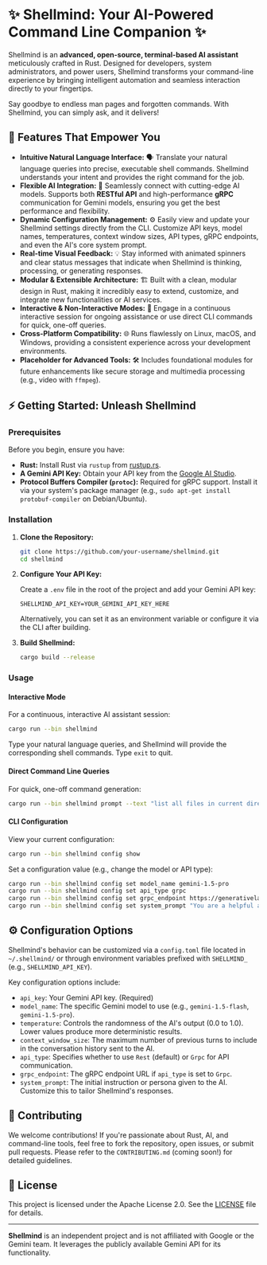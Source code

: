 # ✨ Shellmind: Your AI-Powered Command Line Companion ✨

Shellmind is an **advanced, open-source, terminal-based AI assistant** meticulously crafted in Rust. Designed for developers, system administrators, and power users, Shellmind transforms your command-line experience by bringing intelligent automation and seamless interaction directly to your fingertips.

Say goodbye to endless man pages and forgotten commands. With Shellmind, you can simply ask, and it delivers!

## 🚀 Features That Empower You

*   **Intuitive Natural Language Interface:** 🗣️ Translate your natural language queries into precise, executable shell commands. Shellmind understands your intent and provides the right command for the job.
*   **Flexible AI Integration:** 🧠 Seamlessly connect with cutting-edge AI models. Supports both **RESTful API** and high-performance **gRPC** communication for Gemini models, ensuring you get the best performance and flexibility.
*   **Dynamic Configuration Management:** ⚙️ Easily view and update your Shellmind settings directly from the CLI. Customize API keys, model names, temperatures, context window sizes, API types, gRPC endpoints, and even the AI's core system prompt.
*   **Real-time Visual Feedback:** 💡 Stay informed with animated spinners and clear status messages that indicate when Shellmind is thinking, processing, or generating responses.
*   **Modular & Extensible Architecture:** 🏗️ Built with a clean, modular design in Rust, making it incredibly easy to extend, customize, and integrate new functionalities or AI services.
*   **Interactive & Non-Interactive Modes:** 💬 Engage in a continuous interactive session for ongoing assistance or use direct CLI commands for quick, one-off queries.
*   **Cross-Platform Compatibility:** 🌐 Runs flawlessly on Linux, macOS, and Windows, providing a consistent experience across your development environments.
*   **Placeholder for Advanced Tools:** 🛠️ Includes foundational modules for future enhancements like secure storage and multimedia processing (e.g., video with `ffmpeg`).

## ⚡ Getting Started: Unleash Shellmind

### Prerequisites

Before you begin, ensure you have:

*   **Rust:** Install Rust via `rustup` from [rustup.rs](https://rustup.rs/).
*   **A Gemini API Key:** Obtain your API key from the [Google AI Studio](https://aistudio.google.com/).
*   **Protocol Buffers Compiler (`protoc`):** Required for gRPC support. Install it via your system's package manager (e.g., `sudo apt-get install protobuf-compiler` on Debian/Ubuntu).

### Installation

1.  **Clone the Repository:**

    ```bash
    git clone https://github.com/your-username/shellmind.git
    cd shellmind
    ```

2.  **Configure Your API Key:**

    Create a `.env` file in the root of the project and add your Gemini API key:

    ```dotenv
    SHELLMIND_API_KEY=YOUR_GEMINI_API_KEY_HERE
    ```

    Alternatively, you can set it as an environment variable or configure it via the CLI after building.

3.  **Build Shellmind:**

    ```bash
    cargo build --release
    ```

### Usage

#### Interactive Mode

For a continuous, interactive AI assistant session:

```bash
cargo run --bin shellmind
```

Type your natural language queries, and Shellmind will provide the corresponding shell commands. Type `exit` to quit.

#### Direct Command Line Queries

For quick, one-off command generation:

```bash
cargo run --bin shellmind prompt --text "list all files in current directory"
```

#### CLI Configuration

View your current configuration:

```bash
cargo run --bin shellmind config show
```

Set a configuration value (e.g., change the model or API type):

```bash
cargo run --bin shellmind config set model_name gemini-1.5-pro
cargo run --bin shellmind config set api_type grpc
cargo run --bin shellmind config set grpc_endpoint https://generativelanguage.googleapis.com
cargo run --bin shellmind config set system_prompt "You are a helpful assistant for Rust programming."
```

## ⚙️ Configuration Options

Shellmind's behavior can be customized via a `config.toml` file located in `~/.shellmind/` or through environment variables prefixed with `SHELLMIND_` (e.g., `SHELLMIND_API_KEY`).

Key configuration options include:

*   `api_key`: Your Gemini API key. (Required)
*   `model_name`: The specific Gemini model to use (e.g., `gemini-1.5-flash`, `gemini-1.5-pro`).
*   `temperature`: Controls the randomness of the AI's output (0.0 to 1.0). Lower values produce more deterministic results.
*   `context_window_size`: The maximum number of previous turns to include in the conversation history sent to the AI.
*   `api_type`: Specifies whether to use `Rest` (default) or `Grpc` for API communication.
*   `grpc_endpoint`: The gRPC endpoint URL if `api_type` is set to `Grpc`.
*   `system_prompt`: The initial instruction or persona given to the AI. Customize this to tailor Shellmind's responses.

## 🤝 Contributing

We welcome contributions! If you're passionate about Rust, AI, and command-line tools, feel free to fork the repository, open issues, or submit pull requests. Please refer to the `CONTRIBUTING.md` (coming soon!) for detailed guidelines.

## 📜 License

This project is licensed under the Apache License 2.0. See the [LICENSE](LICENSE) file for details.

---

**Shellmind** is an independent project and is not affiliated with Google or the Gemini team. It leverages the publicly available Gemini API for its functionality.
